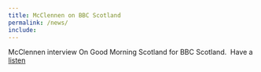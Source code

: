 ```yaml
---
title: McClennen on BBC Scotland
permalink: /news/
include:
---
```



McClennen interview On Good Morning Scotland for BBC Scotland.&nbsp; Have a [listen](http://www.bbc.co.uk/programmes/p04tt04c)